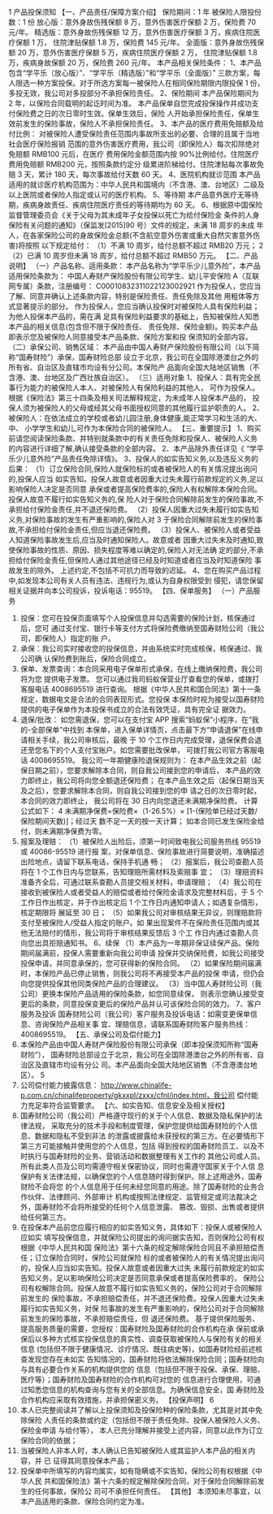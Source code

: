 1
产品投保须知
【一、产品责任/保障方案介绍】
保险期间：1 年 被保险人限投份数：1 份
放心版：意外身故伤残保额 8 万，意外伤害医疗保额 2 万，保险费 70 元/年。
精选版：意外身故伤残保额 12 万，意外伤害医疗保额 3 万，疾病住院医疗保额 1 万，
住院津贴保额 1.8 万，保险费 145 元/年。
全面版：意外身故伤残保额 20 万，意外伤害医疗保额 5 万，疾病住院医疗保额 2 万，
住院津贴保额 1.8 万，疾病身故保额 20 万，保险费 260 元/年。
本产品相关保险条件：
1、本产品包含“学平乐（放心版）”、“学平乐（精选版）”和“学平乐（全面版）”
三款方案，每人限选一种方案投保。对于所选方案每一被保险人在相同保险期限内限投保 1
份，多投无效，我公司对多投部分不承担保险责任。
2、保险期间
本产品保险期间为 2 年，以保险合同载明的起讫时间为准。
本产品保单自您完成投保操作并成功支付保险费之日的次日零时生效。保单生效后，保险
人开始承担保险责任，保单生效前发生的保险事故，保险人不承担保险责任。
3、本产品的医疗费用免赔额及给付比例：
对被保险人遭受保险责任范围内事故所支出的必要、合理的且属于当地社会医疗保险报销
范围的意外伤害医疗费用，我公司（即保险人）每次扣除绝对免赔额 RMB100 元后，在医疗
费用保险金额范围内按 90%比例给付。住院医疗费用免赔额 RMB200 元，按照条款约定分
级累进阶梯给付。住院津贴每次事故免赔 3 天，累计 180 天，每次事故给付天数 60 天。
4、医院机构就诊范围
本产品适用的就诊医疗机构范围为：中华人民共和国境内（不含港、澳、台地区）二级及
以上医院或者保险人指定或认可的医疗机构。
5、等待期
本产品意外医疗无等待期，疾病身故责任、疾病住院医疗责任的等待期均为 60 天。
6、根据原中国保险监督管理委员会《关于父母为其未成年子女投保以死亡为给付保险金
条件的人身保险有关问题的通知》（保监发[2015]90 号）文件的规定，未满 18 周岁的未成
年人，在各家保险公司的身故保险金总额(不含航空意外伤害或重大自然灾害意外伤害)将按照
以下规定给付：
（1）不满 10 周岁，给付总额不超过 RMB20 万元；
2
（2）已满 10 周岁但未满 18 周岁，给付总额不超过 RMB50 万元。
【二、产品说明】
（一）产品名称、适用条款：
本产品名称为“学平乐少儿意外险”，本产品适用保险条款为：
中国人寿财产保险股份有限公司学生、幼儿平安保险 A（互联网专属）条款，注册编号：
C00010832311022123002921
作为投保人，您应当了解、同意并确认上述条款内容，特别是保险责任、责任免除及其他
用粗体等方式显著提示的部分。
作为投保人，您应当确认投保时对被保险人具有保险利益；为他人投保本产品的，需在满
足具有保险利益要求的基础上，告知被保险人知悉本产品的相关信息(包含但不限于保险责任、
责任免除、保险金额)。购买本产品即表示您及被保险人同意接受本产品条款、保险方案和投
保须知的全部内容。
（二）承保公司、销售区域：
本产品由中国人寿财产保险股份有限公司（以下简称“国寿财险”）承保，国寿财险总部
设立于北京，我公司在全国除港澳台之外的所有省、自治区及直辖市均设有分公司。本保险产
品面向全国大陆地区销售（不含港、澳、台地区及广西壮族自治区）。
（三）适用对象
1、投保人：具有完全民事行为能力的被保险人本人、对被保险人有保险利益的其他人，
可作为投保人。根据《保险法》第三十四条及相关司法解释规定，为未成年人投保本产品的，
投保人须为被保险人的父母或经其父母书面授权同意的其他履行监护职责的人。
2、被保险人：在依法成立的学校或者幼儿园注册,身体健康,能正常学习和生活的大、中、
小学学生和幼儿,可作为本保险合同的被保险人。
【三、重要提示】
1、购买前请您阅读保险条款、并特别就条款中的有关责任免除和投保人、被保险人义务
的内容进行详细了解,确认接受条款的全部内容。
2、本产品除外责任详见《 “学平乐少儿意外险”产品责任免除详情》。
3、投保人的如实告知义务,以及违反义务的后果：
（1）订立保险合同,保险人就保险标的或者被保险人的有关情况提出询问的,投保人应当
如实告知。投保人故意或者因重大过失未履行前款规定的义务,足以影响保险人决定是否同意
承保或者提高保险费率的,保险人有权解除本保险合同。投保人故意不履行如实告知义务的,保
险人对于保险合同解除前发生的保险事故,不承担给付保险金责任,并不退还保险费。
（2）投保人因重大过失未履行如实告知义务,对保险事故的发生有严重影响的,保险人对
3
于保险合同解除前发生的保险事故,不承担给付保险金责任,但应当退还保险费。
（3）投保人、被保险人或者受益人知道保险事故发生后,应当及时通知保险人。故意或者
因重大过失未及时通知,致使保险事故的性质、原因、损失程度等难以确定的,保险人对无法确
定的部分,不承担给付保险金责任,但保险人通过其他途径已经及时知道或者应当及时知道保险
事故发生的除外。
上述约定,不包括不可抗力而导致的迟延。
4、您在购买产品过程中,如发现本公司有关人员有违法、违规行为,或认为自身权限受到
侵犯，请您保留相关证据并向本公司投诉，投诉电话：95519。
【四、保单服务】
（一）产品服务
1. 投保：您可在投保页面填写个人投保信息并勾选需要的保险计划，核保通过后，您可
通过支付宝、银行卡等支付方式将保险费缴纳至国寿财险公司（我公司，即保险人）指定的账
户。
2. 承保：我公司实时接收您的投保信息，并由系统实时完成核保，核保通过、我公司确
认保险费到账后，保险合同成立。
3. 保单、发票查询：本合同采用电子保单形式承保，在线上缴纳保险费，我公司将为您
提供电子发票。
您可以通过我司蚂蚁保营业厅查看您的保单，或拨打客服电话 4008695519 进行查询。
根据《中华人民共和国合同法》第十一条规定，数据电文是合法的合同表现形式。您投保
本保险时视为接受以国寿财险提供的电子保单作为本投保书成立的合法有效凭证，具有完全证
据效力。
4. 退保/批改：
如您需退保，您可以在支付宝 APP 搜索“蚂蚁保”小程序，在“我的-全部保单”中找到
本保单，进入保单详情页，点击最下方“申请退保”在线申请相关手续，我公司审核后，最晚
于 10 个工作日内完成受理，退保保费会退还至您名下的个人支付宝账户。如您需要批改保单，
可拨打我公司官方客服电话 4008695519。
我公司一年期健康险退保规则为：
在本产品生效之前（起保日期之前），您要求解除本合同，则自我公司接到您的申请后，
本产品的效力即终止，我公司将向您全额退还保险费；
在本产品生效之后（起保日期当天及之后），您要求解除本合同，则自我公司接到您的申
请之日的次日零时起，本合同的效力即终止， 我公司将在 30 日内向您退还未满期净保险费。
计算公式如下：
4
未满期净保费=保险费×（1-26.5%）× [1-(保险单已经过天数/保险期间天数)]；经过天
数不足一天的按一天计算；
如本合同已发生保险金给付，则未满期净保费为零。
5. 报案及理赔：
（1）被保险人出险后，须第一时间致电我公司服务热线 95519 或 40086-95519 进行报
案，对保单信息、保险事故进行简要说明，准确描述出险地点，请留下联系电话，保持手机通
畅；
（2）报案后，我公司查勘人员将在 1 个工作日内与您联系，告知理赔所需材料及索赔事
宜；
（3）理赔资料准备齐全后，可通过联系查勘人员提交相关材料，申请理赔；
（4）我公司在接收到被保险人或者受益人的赔偿或者给付保险金请求及完整材料后，于
5 个工作日作出核定，并于作出核定后 1 个工作日内通知申请人；如遇复杂情形，核定期限将
展延至 30 日；
（5）如果我公司对审核结果无异议，则理赔款将支付至被保险人/受益人指定的账户。如
果出现案件不在保险责任范围内或其他无法赔付的情形，我公司将于审核结果反馈后 3 个工
作日内通过查勘人员向您出具拒赔通知书。
6、续保
（1）本产品为一年期非保证续保产品。保险期间届满前，投保人需要重新向我公司申请
投保并交纳保险费，如我公司接受投保申请，并同意承保的，您可获得新的保险合同。
（2）如果保险期间届满时，本保险产品已停止销售，则我公司将不再接受本产品的投保
申请，但仍会向您提供投保其他同类保险产品的合理建议。
（3）当中国人寿财险公司（我公司）更换本保险产品适用的保险条款，如您同意续保，
则表示您确认接受变更后的条款，同意投保变更后的保险产品并认可该保险合同的效力。
7、客户服务及投诉
国寿财险公司（我公司）客户服务及投诉电话：如需变更保单信息、咨询保险产品相关事
宜、理赔信息，请联系国寿财险客户服务热线：4008695519。
【五、承保公司及偿付能力】
1. 本保险产品由中国人寿财产保险股份有限公司承保（即本投保须知所称“国寿财险”），
国寿财险总部设立于北京，我公司在全国除港澳台之外的所有省、自治区及直辖市均设有分公
司。本产品面向全国大陆地区销售（不含港澳台地区）。
5
2. 公司偿付能力披露信息：
http://www.chinalife-p.com.cn/chinalifeproperty/gkxxpl/zxxx/cfnl/index.html，我公司
偿付能力充足率符合监管要求。
【六、如实告知、信息安全及相关授权】
1. 国寿财险公司（我公司）严格遵守现行的关于个人信息、数据及隐私保护的法律法规，
采取充分的技术手段和制度管理，保护您提供给国寿财险的个人信息、数据和隐私不受到非法
的泄露或披露给未获授权的第三方。在必要情形下第三方可能接触并使用您的个人信息，包括
得到授权的国寿财险员工、以及不时执行与国寿财险的业务、营销活动和数据整理有关工作的
其他公司或人员。所有此类人员及公司均需遵守相关保密协议，同时也需遵守国家关于个人信
息保护有关法律法规，以确保您的个人信息随时得到保护。除上述用途外，国寿财险不会将您
的个人信息用于任何未经您同意的用途。除了国寿财险的业务合作伙伴、法律顾问、外部审计
机构或按照法律规定、监管规定或司法裁决之外，国寿财险不会将所接受的任何个人信息泄露、
篡改、毁损、出售或者提供给任何第三方。
2. 在投保本产品前您应履行相应的如实告知义务，具体如下：投保人或被保险人应如实
填写投保信息，并就保险公司提出的询问据实告知，否则保险公司有权根据《中华人民共和国
保险法》第十六条的规定解除保险合同且不承担赔偿责任；订立保险合同时，保险公司就保险
标的或者被保险人的有关情况提出询问的，投保人应当如实告知。投保人故意或者因重大过失
未履行前款规定的如实告知义务，足以影响保险公司决定是否同意承保或者提高保险费率的，
保险公司有权解除合同。投保人故意不履行如实告知义务的，保险公司对于合同解除前发生的
保险事故，不承担赔偿责任，并不退还保险费。投保人因重大过失未履行如实告知义务，对保
险事故的发生有严重影响的，保险公司对于合同解除前发生的保险事故，不承担赔偿责任，但
退还保险费。
基于提供保险服务、提高服务质量的需要，您授权：国寿财险及国寿财险的合作机构在承
保前或承保后以多种方式核实投保信息的真实性、调查获取被保险人与保险有关的相关信息
(包括但不限于健康情况、诊疗情况、既往病史等)，如国寿财险经前述核查发现您存在未如实
告知情况的，国寿财险将依法解除保险合同；国寿财险向与具有必要合作关系的机构提供您的
信息（包括但不限于投保、承保、理赔、医疗等）；国寿财险及国寿财险的合作机构可对您的
信息进行合理使用，可通过知悉您信息的机构查询与您有关的全部信息。为确保信息安全，国
寿财险及合作机构应采取有效措施，并承担保密义务。
【投保声明】
6
1. 本人已完整阅读并了解以上投保须知及投保险种的保险条款，尤其是对其中免除保险
人责任的条款或约定（包括但不限于责任免除、投保人被保险人义务、保险金申请 与给付等），
本人已充分理解并接受上述内容，同意以此作为订立保险合同的依据；
2. 当被保险人非本人时，本人确认已告知被保险人或其监护人本产品的相关内容，并 已
征得其同意投保本产品；
3. 投保单中所填写的内容均属实，如有隐瞒或不实告知，保险公司有权根据《中华人民
共和国保险法》第十六条的规定解除保险合同，对于保险合同解除前发生的任何事故，保险公
司可不承担任何责任。
【其他】
本须知未尽事宜，以本产品适用的条款、保险合同约定为准。
